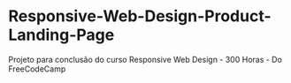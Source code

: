 # Responsive-Web-Design-Product-Landing-Page
Projeto para conclusão do curso Responsive Web Design - 300 Horas - Do FreeCodeCamp
